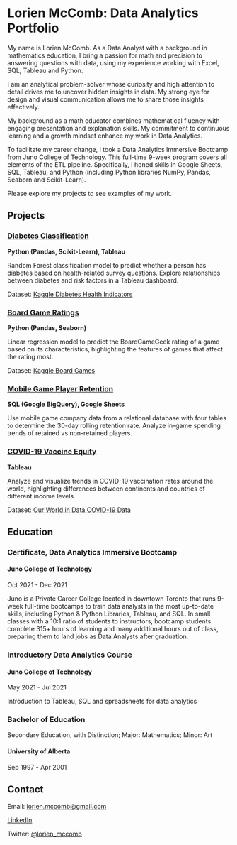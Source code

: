 # Lorien McComb: Data Analytics Portfolio

My name is Lorien McComb. As a Data Analyst with a background in mathematics education, I bring a passion for math and precision to answering questions with data, using my experience working with Excel, SQL, Tableau and Python.

I am an analytical problem-solver whose curiosity and high attention to detail drives me to uncover hidden insights in data. My strong eye for design and visual communication allows me to share those insights effectively.

My background as a math educator combines mathematical fluency with engaging presentation and explanation skills. My commitment to continuous learning and a growth mindset enhance my work in Data Analytics.

To facilitate my career change, I took a Data Analytics Immersive Bootcamp from Juno College of Technology. This full-time 9-week program covers all elements of the ETL pipeline. Specifically, I honed skills in Google Sheets, SQL, Tableau, and Python (including Python libraries NumPy, Pandas, Seaborn and Scikit-Learn). 

Please explore my projects to see examples of my work.


## Projects

### [Diabetes Classification](https://github.com/lorimcco/Diabetes-Project)

**Python (Pandas, Scikit-Learn), Tableau**

Random Forest classification model to predict whether a person has diabetes based on health-related survey questions. Explore relationships between diabetes and risk factors in a Tableau dashboard.

Dataset: [Kaggle Diabetes Health Indicators](https://www.kaggle.com/alexteboul/diabetes-health-indicators-dataset)

### [Board Game Ratings](https://github.com/lorimcco/Board-Game-Project)

**Python (Pandas, Seaborn)**

Linear regression model to predict the BoardGameGeek rating of a game based on its characteristics, highlighting the features of games that affect the rating most.

Dataset: [Kaggle Board Games](https://www.kaggle.com/andrewmvd/board-games)

### [Mobile Game Player Retention](https://github.com/lorimcco/SQLProject)

**SQL (Google BigQuery), Google Sheets**

Use mobile game company data from a relational database with four tables to determine the 30-day rolling retention rate. Analyze in-game spending trends of retained vs non-retained players.

### [COVID-19 Vaccine Equity](https://github.com/lorimcco/Covid-19-Vaccine-Equity-Project)

**Tableau**

Analyze and visualize trends in COVID-19 vaccination rates around the world, highlighting differences between continents and countries of different income levels

Dataset: [Our World in Data COVID-19 Data](https://github.com/owid/covid-19-data/tree/master/public/data)

## Education

### Certificate, Data Analytics Immersive Bootcamp
#### Juno College of Technology
Oct 2021 - Dec 2021

Juno is a Private Career College located in downtown Toronto that runs 9-week full-time bootcamps to train data analysts in the most up-to-date skills, including Python & Python Libraries, Tableau, and SQL. In small classes with a 10:1 ratio of students to instructors, bootcamp students complete 315+ hours of learning and many additional hours out of class, preparing them to land jobs as Data Analysts after graduation.

### Introductory Data Analytics Course
#### Juno College of Technology
May 2021 - Jul 2021

Introduction to Tableau, SQL and spreadsheets for data analytics

### Bachelor of Education
Secondary Education, with Distinction; Major: Mathematics; Minor: Art
#### University of Alberta
Sep 1997 - Apr 2001


## Contact

Email: lorien.mccomb@gmail.com

[LinkedIn](https://www.linkedin.com/in/lorien-mccomb-166784217/)

Twitter: [@lorien_mccomb](https://twitter.com/lorien_mccomb)
